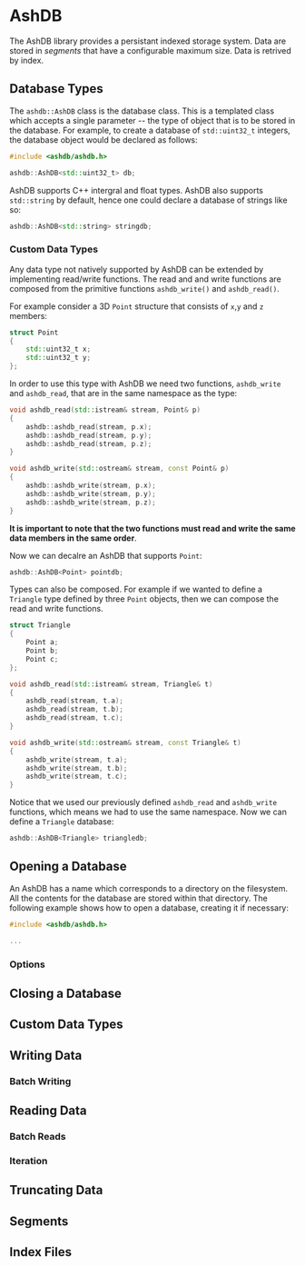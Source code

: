 AshDB
=======

The AshDB library provides a persistant indexed storage system. Data are stored in _segments_ that have a configurable maximum size. Data is retrived by index. 

## Database Types

The `ashdb::AshDB` class is the database class. This is a templated class which accepts a single parameter -- the type of object that is to be stored in the database. For example, to create a database of `std::uint32_t` integers, the database object would be declared as follows:

```cpp
#include <ashdb/ashdb.h>

ashdb::AshDB<std::uint32_t> db;
```

AshDB supports C++ intergral and float types. AshDB also supports `std::string` by default, hence one could declare a database of strings like so:

```cpp
ashdb::AshDB<std::string> stringdb;
```

### Custom Data Types

Any data type not natively supported by AshDB can be extended by implementing read/write functions. The read and and write functions are composed from the primitive functions `ashdb_write()` and `ashdb_read()`. 

For example consider a 3D `Point` structure that consists of `x`,`y` and `z` members:

```cpp
struct Point
{
    std::uint32_t x;
    std::uint32_t y;
};
```

In order to use this type with AshDB we need two functions, `ashdb_write` and `ashdb_read`, that are in the same namespace as the type:

```cpp
void ashdb_read(std::istream& stream, Point& p)
{
    ashdb::ashdb_read(stream, p.x);
    ashdb::ashdb_read(stream, p.y);
    ashdb::ashdb_read(stream, p.z);
}

void ashdb_write(std::ostream& stream, const Point& p)
{
    ashdb::ashdb_write(stream, p.x);
    ashdb::ashdb_write(stream, p.y);
    ashdb::ashdb_write(stream, p.z);
}
```

**It is important to note that the two functions must read and write the same data members in the same order**.

Now we can decalre an AshDB that supports `Point`:

```cpp
ashdb::AshDB<Point> pointdb;
```

Types can also be composed. For example if we wanted to define a `Triangle` type defined by three `Point` objects, then  we can compose the read and write functions. 

```cpp
struct Triangle
{
    Point a;
    Point b;
    Point c;
};

void ashdb_read(std::istream& stream, Triangle& t)
{
    ashdb_read(stream, t.a);
    ashdb_read(stream, t.b);
    ashdb_read(stream, t.c);
}

void ashdb_write(std::ostream& stream, const Triangle& t)
{
    ashdb_write(stream, t.a);
    ashdb_write(stream, t.b);
    ashdb_write(stream, t.c);
}
```

Notice that we used our previously defined `ashdb_read` and `ashdb_write` functions, which means we had to use the same namespace. Now we can define a `Triangle` database:

```cpp
ashdb::AshDB<Triangle> triangledb;
```

## Opening a Database

An AshDB has a name which corresponds to a directory on the filesystem. All the contents for the database are stored within that directory. The following example shows how to open a database, creating it if necessary:

```cpp
#include <ashdb/ashdb.h>

...

```

### Options

## Closing a Database

## Custom Data Types


## Writing Data

### Batch Writing

## Reading Data

### Batch Reads

### Iteration

## Truncating Data

## Segments

## Index Files


